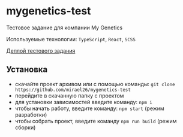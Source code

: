 # mygenetics-test

Тестовое задание для компании My Genetics

Используемые технологии: ``TypeScript``, ``React``, ``SCSS``

[Деплой тестового задания](https://mygenetics-test.vercel.app/)

## Установка

* скачайте проект архивом или с помощью команды: ```git clone https://github.com/mirael26/mygenetics-test```
* перейдите в скачанную папку с проектом
* для установки зависимостей введите команду: ```npm i```
* чтобы начать работу, введите команду: ```npm start``` (режим разработки)
* чтобы собрать проект, введите команду ```npm run build``` (режим сборки)
